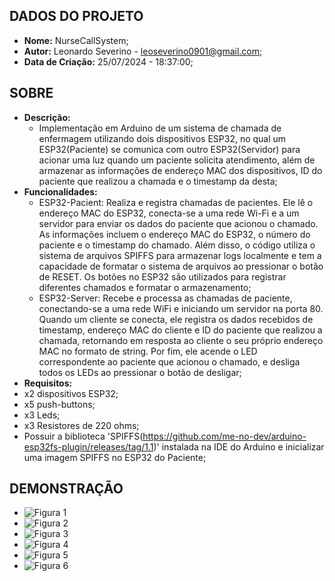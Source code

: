 ## DADOS DO PROJETO
- **Nome:** NurseCallSystem; 
- **Autor:** Leonardo Severino - leoseverino0901@gmail.com;
- **Data de Criação:** 25/07/2024 - 18:37:00;
 
## SOBRE
- **Descrição:**
  - Implementação em Arduino de um sistema de chamada de enfermagem utilizando dois dispositivos ESP32, no qual um ESP32(Paciente) se comunica com outro ESP32(Servidor) para acionar uma luz quando um paciente solicita atendimento, além de armazenar as informações de endereço MAC dos dispositivos, ID do paciente que realizou a chamada e o timestamp da desta;
- **Funcionalidades:**
  - ESP32-Pacient: Realiza e registra chamadas de pacientes. Ele lê o endereço MAC do ESP32, conecta-se a uma rede Wi-Fi e a um servidor para enviar os dados do paciente que acionou o chamado. As informações incluem o endereço MAC do ESP32, o número do paciente e o timestamp do chamado. Além disso, o código utiliza o sistema de arquivos SPIFFS para armazenar logs localmente e tem a capacidade de formatar o sistema de arquivos ao pressionar o botão de RESET. Os botões no ESP32 são utilizados para registrar diferentes chamados e formatar o armazenamento;
  - ESP32-Server: Recebe e processa as chamadas de paciente, conectando-se a uma rede WiFi e iniciando um servidor na porta 80. Quando um cliente se conecta, ele registra os dados recebidos de timestamp, endereço MAC do cliente e ID do paciente que realizou a chamada, retornando em resposta ao cliente o seu próprio endereço MAC no formato de string. Por fim, ele acende o LED correspondente ao paciente que acionou o chamado, e desliga todos os LEDs ao pressionar o botão de desligar;
- **Requisitos:**
 - x2 dispositivos ESP32;
 - x5 push-buttons;
 - x3 Leds;
 - x3 Resistores de 220 ohms;
 - Possuir a biblioteca 'SPIFFS(https://github.com/me-no-dev/arduino-esp32fs-plugin/releases/tag/1.1)' instalada na IDE do Arduino e inicializar uma imagem SPIFFS no ESP32 do Paciente;      

## DEMONSTRAÇÃO
- ![Figura 1](https://github.com/SEVERINO-0901/ESP32-NURSE-CALL-SYSTEM/blob/main/Screenshots/f1.jpeg)
- ![Figura 2](https://github.com/SEVERINO-0901/ESP32-NURSE-CALL-SYSTEM/blob/main/Screenshots/f2.png)
- ![Figura 3](https://github.com/SEVERINO-0901/ESP32-NURSE-CALL-SYSTEM/blob/main/Screenshots/f3.png)
- ![Figura 4](https://github.com/SEVERINO-0901/ESP32-NURSE-CALL-SYSTEM/blob/main/Screenshots/f4.png)
- ![Figura 5](https://github.com/SEVERINO-0901/ESP32-NURSE-CALL-SYSTEM/blob/main/Screenshots/f5.png)
- ![Figura 6](https://github.com/SEVERINO-0901/ESP32-NURSE-CALL-SYSTEM/blob/main/Screenshots/f6.jpeg)

